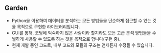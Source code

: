 ## Garden
* Python을 이용하여 데이터를 분석하는 모든 방법들을 단순하게 접근할 수 있는 것을 목적으로 구현한 라이브러리입니다.
* GUI를 통해, 코딩에 익숙하지 않은 사람이라 할지라도 모든 고급 분석 방법들을 수월하게 사용할 수 있도록 하는 것을 목적으로 합니다(구현 중).
* 현재 개발 중인 코드로, 내부 코드와 모듈의 구조는 언제든지 수정될 수 있습니다.

</br>
</br>
</br>

